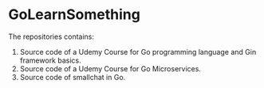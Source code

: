 # GoLearnSomething

The repositories contains:
1. Source code of a Udemy Course for Go programming language and Gin framework basics.
2. Source code of a Udemy Course for Go Microservices.
3. Source code of smallchat in Go.
